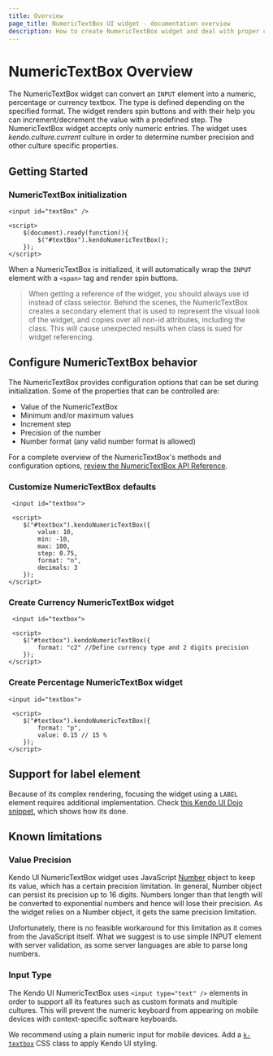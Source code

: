 ```yaml
---
title: Overview
page_title: NumericTextBox UI widget - documentation overview
description: How to create NumericTextBox widget and deal with proper configuration of its behaviors.
---
```


# NumericTextBox Overview

The NumericTextBox widget can convert an `INPUT` element into a numeric, percentage or currency textbox.
The type is defined depending on the specified format. The widget renders spin buttons and with their help you can
increment/decrement the value with a predefined step. The NumericTextBox widget accepts only numeric entries.
The widget uses _kendo.culture.current_ culture in order to determine number precision and other culture
specific properties.


## Getting Started

### NumericTextBox initialization
    
    <input id="textBox" />
    
    <script>
        $(document).ready(function(){
            $("#textBox").kendoNumericTextBox();
        });
    </script>

When a NumericTextBox is initialized, it will automatically
wrap the `INPUT` element with a `<span>` tag and render spin buttons.

> When getting a reference of the widget, you should always use id instead of class selector. Behind the scenes, the NumericTextBox creates a secondary element that is used to represent the visual look of the widget, and copies over all non-id attributes, including the class. This will cause unexpected results when class is sued for widget referencing.

## Configure NumericTextBox behavior


The NumericTextBox provides configuration options that can be set during initialization. Some of the properties that can be
controlled are:

*   Value of the NumericTextBox
*   Minimum and/or maximum values
*   Increment step
*   Precision of the number
*   Number format (any valid number format is allowed)

For a complete overview of the NumericTextBox's methods and configuration options, [review the NumericTextBox API Reference](/api/web/numerictextbox).

### Customize NumericTextBox defaults

     <input id="textbox">
     
     <script>
        $("#textbox").kendoNumericTextBox({
            value: 10,
            min: -10,
            max: 100,
            step: 0.75,
            format: "n",
            decimals: 3
        });
    </script>

### Create Currency NumericTextBox widget

     <input id="textbox">
     
     <script>
        $("#textbox").kendoNumericTextBox({
            format: "c2" //Define currency type and 2 digits precision
        });
    </script>

### Create Percentage NumericTextBox widget
    <input id="textbox">
     
     <script>
        $("#textbox").kendoNumericTextBox({
            format: "p",
            value: 0.15 // 15 %
        });
    </script>

## Support for label element

Because of its complex rendering, focusing the widget using a `LABEL` element requires additional implementation.
Check [this Kendo UI Dojo snippet](http://dojo.telerik.com/uSeho), which shows how its done.

## Known limitations

### Value Precision

Kendo UI NumericTextBox widget uses JavaScript [Number](http://ecma262-5.com/ELS5_HTML.htm#Section_8.5) object to keep its value, which has a certain precision limitation.
In general, Number object can persist its precision up to 16 digits. Numbers longer than that length will be converted to
exponential numbers and hence will lose their precision. As the widget relies on a Number object, it gets the same precision limitation.

Unfortunately, there is no feasible workaround for this limitation as it comes from the JavaScript itself. What we suggest is to use
simple INPUT element with server validation, as some server languages are able to parse long numbers.

### Input Type

The Kendo UI NumericTextBox uses `<input type="text" />` elements in order to support all its features such as custom formats and multiple cultures.
This will prevent the numeric keyboard from appearing on mobile devices with context-specific software keyboards.

We recommend using a plain numeric input for mobile devices. Add a [`k-textbox`](/web/appearance-styling#primitives) CSS class to apply Kendo UI styling.